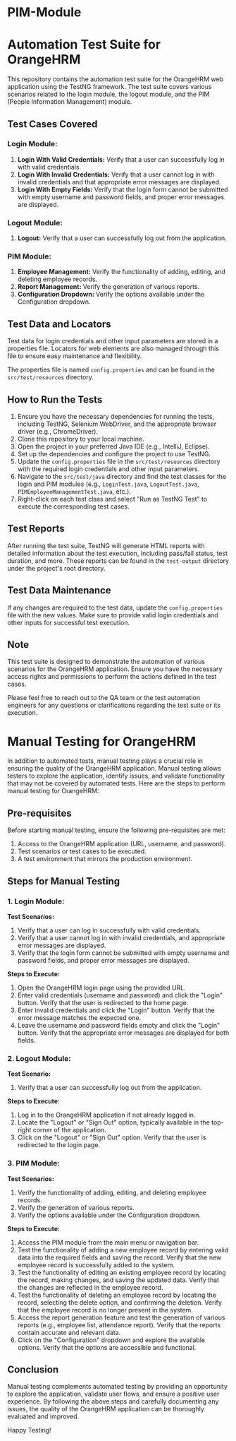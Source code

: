 # PIM-Module
# Automation Test Suite for OrangeHRM

This repository contains the automation test suite for the OrangeHRM web application using the TestNG framework. The test suite covers various scenarios related to the login module, the logout module, and the PIM (People Information Management) module.

## Test Cases Covered

### Login Module:
1. **Login With Valid Credentials:** Verify that a user can successfully log in with valid credentials.
2. **Login With Invalid Credentials:** Verify that a user cannot log in with invalid credentials and that appropriate error messages are displayed.
3. **Login With Empty Fields:** Verify that the login form cannot be submitted with empty username and password fields, and proper error messages are displayed.

### Logout Module:
1. **Logout:** Verify that a user can successfully log out from the application.

### PIM Module:
1. **Employee Management:** Verify the functionality of adding, editing, and deleting employee records.
2. **Report Management:** Verify the generation of various reports.
3. **Configuration Dropdown:** Verify the options available under the Configuration dropdown.

## Test Data and Locators

Test data for login credentials and other input parameters are stored in a properties file. Locators for web elements are also managed through this file to ensure easy maintenance and flexibility.

The properties file is named `config.properties` and can be found in the `src/test/resources` directory.

## How to Run the Tests

1. Ensure you have the necessary dependencies for running the tests, including TestNG, Selenium WebDriver, and the appropriate browser driver (e.g., ChromeDriver).
2. Clone this repository to your local machine.
3. Open the project in your preferred Java IDE (e.g., IntelliJ, Eclipse).
4. Set up the dependencies and configure the project to use TestNG.
5. Update the `config.properties` file in the `src/test/resources` directory with the required login credentials and other input parameters.
6. Navigate to the `src/test/java` directory and find the test classes for the login and PIM modules (e.g., `LoginTest.java`, `LogoutTest.java`, `PIMEmployeeManagementTest.java`, etc.).
7. Right-click on each test class and select "Run as TestNG Test" to execute the corresponding test cases.

## Test Reports

After running the test suite, TestNG will generate HTML reports with detailed information about the test execution, including pass/fail status, test duration, and more. These reports can be found in the `test-output` directory under the project's root directory.

## Test Data Maintenance

If any changes are required to the test data, update the `config.properties` file with the new values. Make sure to provide valid login credentials and other inputs for successful test execution.

## Note

This test suite is designed to demonstrate the automation of various scenarios for the OrangeHRM application. Ensure you have the necessary access rights and permissions to perform the actions defined in the test cases.

Please feel free to reach out to the QA team or the test automation engineers for any questions or clarifications regarding the test suite or its execution.

# Manual Testing for OrangeHRM

In addition to automated tests, manual testing plays a crucial role in ensuring the quality of the OrangeHRM application. Manual testing allows testers to explore the application, identify issues, and validate functionality that may not be covered by automated tests. Here are the steps to perform manual testing for OrangeHRM:

## Pre-requisites

Before starting manual testing, ensure the following pre-requisites are met:

1. Access to the OrangeHRM application (URL, username, and password).
2. Test scenarios or test cases to be executed.
3. A test environment that mirrors the production environment.

## Steps for Manual Testing

### 1. Login Module:

**Test Scenarios:**

1. Verify that a user can log in successfully with valid credentials.
2. Verify that a user cannot log in with invalid credentials, and appropriate error messages are displayed.
3. Verify that the login form cannot be submitted with empty username and password fields, and proper error messages are displayed.

**Steps to Execute:**

1. Open the OrangeHRM login page using the provided URL.
2. Enter valid credentials (username and password) and click the "Login" button. Verify that the user is redirected to the home page.
3. Enter invalid credentials and click the "Login" button. Verify that the error message matches the expected one.
4. Leave the username and password fields empty and click the "Login" button. Verify that the appropriate error messages are displayed for both fields.

### 2. Logout Module:

**Test Scenario:**

1. Verify that a user can successfully log out from the application.

**Steps to Execute:**

1. Log in to the OrangeHRM application if not already logged in.
2. Locate the "Logout" or "Sign Out" option, typically available in the top-right corner of the application.
3. Click on the "Logout" or "Sign Out" option. Verify that the user is redirected to the login page.

### 3. PIM Module:

**Test Scenarios:**

1. Verify the functionality of adding, editing, and deleting employee records.
2. Verify the generation of various reports.
3. Verify the options available under the Configuration dropdown.

**Steps to Execute:**

1. Access the PIM module from the main menu or navigation bar.
2. Test the functionality of adding a new employee record by entering valid data into the required fields and saving the record. Verify that the new employee record is successfully added to the system.
3. Test the functionality of editing an existing employee record by locating the record, making changes, and saving the updated data. Verify that the changes are reflected in the employee record.
4. Test the functionality of deleting an employee record by locating the record, selecting the delete option, and confirming the deletion. Verify that the employee record is no longer present in the system.
5. Access the report generation feature and test the generation of various reports (e.g., employee list, attendance report). Verify that the reports contain accurate and relevant data.
6. Click on the "Configuration" dropdown and explore the available options. Verify that the options are accessible and functional.

## Conclusion

Manual testing complements automated testing by providing an opportunity to explore the application, validate user flows, and ensure a positive user experience. By following the above steps and carefully documenting any issues, the quality of the OrangeHRM application can be thoroughly evaluated and improved.

Happy Testing!

